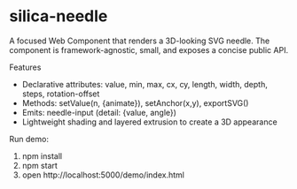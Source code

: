 # silica-needle

A focused Web Component that renders a 3D-looking SVG needle. The component is framework-agnostic,
small, and exposes a concise public API.

Features
- Declarative attributes: value, min, max, cx, cy, length, width, depth, steps, rotation-offset
- Methods: setValue(n, {animate}), setAnchor(x,y), exportSVG()
- Emits: needle-input (detail: {value, angle})
- Lightweight shading and layered extrusion to create a 3D appearance

Run demo:
1. npm install
2. npm start
3. open http://localhost:5000/demo/index.html
